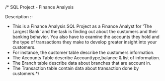 /* SQL Project - Finance Analysis

Description :- 
* This is a Finance Analysis SQL Project as a Finance Analyst for 'The Largest Bank' and the task is finding out about the customers and their banking behavior.
  You also have to examine the accounts they hold and the type of transactions they make to develop greater insight into your customers.
* For instance, the customer table describe the customers information.
* The Accounts Table describe Accounttype,balance & list of information.
* The Branch table describe data about branches that are account in.
* The Transaction table contain data about transaction  done by customers.*/
